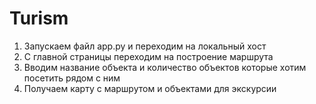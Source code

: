# Turism 
1) Запускаем файл app.py и переходим на локальный хост
2) С главной страницы переходим на построение маршрута
3) Вводим название объекта и количество объектов которые хотим посетить рядом с ним
4) Получаем карту с маршрутом и объектами для экскурсии
 
